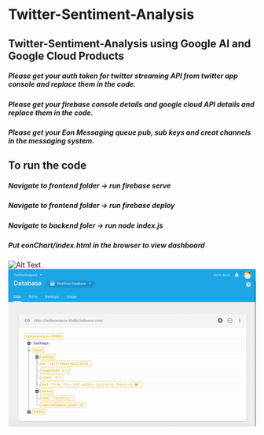 # Twitter-Sentiment-Analysis
## Twitter-Sentiment-Analysis using Google AI and Google Cloud Products
##### Please get your auth token for twitter streaming API from twitter app console and replace them in the code.
##### Please get your firebase console details and google cloud API details and replace them in the code.
##### Please get your Eon Messaging queue pub, sub keys and creat channels in the messaging system.

## To run the code
##### Navigate to frontend folder -> run firebase serve
##### Navigate to frontend folder -> run firebase deploy
##### Navigate to backend foler -> run node index.js 
##### Put eonChart/index.html in the browser to view dashboard

![Alt Text](https://media.giphy.com/media/vFKqnCdLPNOKc/giphy.gif)
![Alt Text](https://github.com/SheldonGeek/Twitter-Sentiment-Analysis/blob/master/ezgif.com-video-to-gif.gif)
